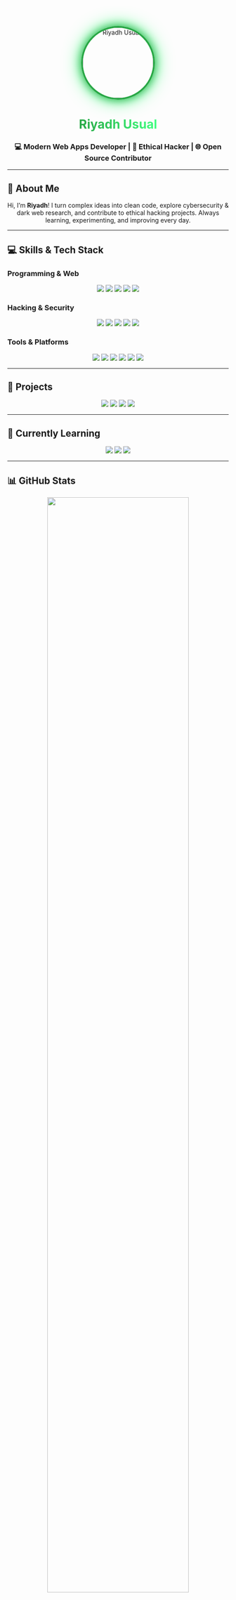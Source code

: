 <p align="center">
  <img src="https://i.ibb.co/2tQy6Hb/riyadh-avatar.png" width="160" style="border-radius:50%; border:4px solid #28a745; box-shadow: 0 0 20px #28a745, 0 0 40px #3fff7f;" alt="Riyadh Usual"/>
</p>

<h1 align="center">
  <span style="background: linear-gradient(90deg, #28a745, #3fff7f); -webkit-background-clip: text; color: transparent;">Riyadh Usual</span>
</h1>

<h3 align="center">💻 Modern Web Apps Developer | 🔐 Ethical Hacker | 🌐 Open Source Contributor</h3>

---

## 👤 About Me
<p align="center">
Hi, I’m <b>Riyadh</b>! I turn complex ideas into clean code, explore cybersecurity & dark web research, and contribute to ethical hacking projects. Always learning, experimenting, and improving every day.
</p>

---

## 💻 Skills & Tech Stack

### Programming & Web
<p align="center">
<img src="https://img.shields.io/badge/Python-3776AB?style=for-the-badge&logo=python&logoColor=white"/>
<img src="https://img.shields.io/badge/JavaScript-F7DF1E?style=for-the-badge&logo=javascript&logoColor=black"/>
<img src="https://img.shields.io/badge/React-61DAFB?style=for-the-badge&logo=react&logoColor=black"/>
<img src="https://img.shields.io/badge/Node.js-339933?style=for-the-badge&logo=nodedotjs&logoColor=white"/>
<img src="https://img.shields.io/badge/SQL-003B57?style=for-the-badge&logo=postgresql&logoColor=white"/>
</p>

### Hacking & Security
<p align="center">
<img src="https://img.shields.io/badge/Ethical_Hacking-ff5722?style=for-the-badge&logo=hackthebox"/>
<img src="https://img.shields.io/badge/PenTesting-ff9800?style=for-the-badge"/>
<img src="https://img.shields.io/badge/Cyber_Security-ff5722?style=for-the-badge"/>
<img src="https://img.shields.io/badge/Dark_Web-ff5722?style=for-the-badge"/>
<img src="https://img.shields.io/badge/Bug_Bounty-28a745?style=for-the-badge"/>
</p>

### Tools & Platforms
<p align="center">
<img src="https://img.shields.io/badge/Git-F05032?style=for-the-badge&logo=git&logoColor=white"/>
<img src="https://img.shields.io/badge/Linux-FCC624?style=for-the-badge&logo=linux&logoColor=black"/>
<img src="https://img.shields.io/badge/Docker-2496ED?style=for-the-badge&logo=docker&logoColor=white"/>
<img src="https://img.shields.io/badge/AWS-232F3E?style=for-the-badge&logo=amazon-aws&logoColor=white"/>
<img src="https://img.shields.io/badge/Kali_Linux-557C94?style=for-the-badge&logo=kali-linux&logoColor=white"/>
<img src="https://img.shields.io/badge/Wireshark-005C9C?style=for-the-badge&logo=wireshark&logoColor=white"/>
</p>

---

## 🚀 Projects
<p align="center">
<a href="https://github.com/yourusername/DarkWebScanner"><img src="https://img.shields.io/badge/DarkWeb_Scanner-Python-ff5722?style=for-the-badge&logo=python&logoColor=white"/></a>
<a href="https://github.com/yourusername/PenTestingLab"><img src="https://img.shields.io/badge/PenTesting_Lab-KaliLinux-ff9800?style=for-the-badge"/></a>
<a href="https://github.com/yourusername/BugBountyTracker"><img src="https://img.shields.io/badge/Bug_Bounty_Tracker-JavaScript-28a745?style=for-the-badge"/></a>
<a href="https://github.com/yourusername/CyberSecurityToolkit"><img src="https://img.shields.io/badge/Cyber_Security_Toolkit-Docker-009688?style=for-the-badge"/></a>
</p>

---

## 🌱 Currently Learning
<p align="center">
<img src="https://img.shields.io/badge/Next.js-000000?style=for-the-badge&logo=next.js&logoColor=white"/>
<img src="https://img.shields.io/badge/GraphQL-E10098?style=for-the-badge&logo=graphql&logoColor=white"/>
<img src="https://img.shields.io/badge/OpenSource-28a745?style=for-the-badge"/>
</p>

---

## 📊 GitHub Stats
<p align="center">
<img src="https://github-readme-stats.vercel.app/api?username=yourusername&show_icons=true&theme=radical&hide_border=true&count_private=true" width="80%"/>
<img src="https://github-readme-stats.vercel.app/api/top-langs/?username=yourusername&layout=compact&theme=radical&hide_border=true" width="80%"/>
</p>

---

## 📬 Connect with Me
<p align="center">
<a href="https://linkedin.com/in/yourlinkedin"><img src="https://img.shields.io/badge/LinkedIn-0A66C2?style=for-the-badge&logo=linkedin&logoColor=white"/></a>
<a href="mailto:your.email@example.com"><img src="https://img.shields.io/badge/Email-D14836?style=for-the-badge&logo=gmail&logoColor=white"/></a>
<a href="https://yourportfolio.com"><img src="https://img.shields.io/badge/Portfolio-000000?style=for-the-badge&logo=about.me&logoColor=white"/></a>
</p>

---

## 🖤 Visitors
<p align="center">
<img src="https://visitor-badge.laobi.icu/badge?page_id=yourusername.yourusername" alt="Visitor Badge"/>
</p>
